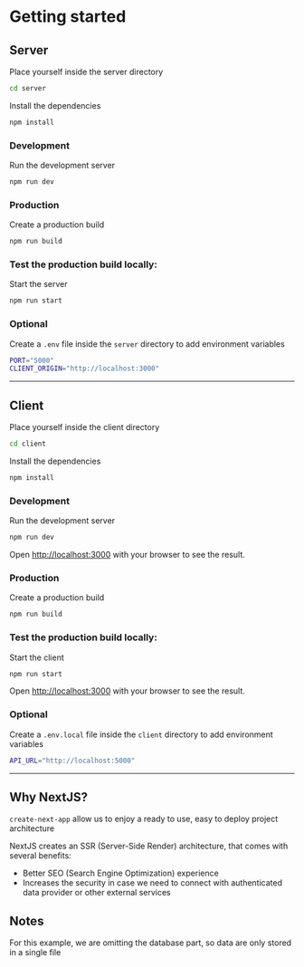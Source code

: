 # Getting started

## Server

Place yourself inside the server directory

```bash
cd server
```

Install the dependencies

```bash
npm install
```

### Development

Run the development server

```bash
npm run dev
```

### Production

Create a production build

```bash
npm run build
```

### Test the production build locally:

Start the server

```bash
npm run start
```

### Optional

Create a `.env` file inside the `server` directory to add environment variables

```bash
PORT="5000"
CLIENT_ORIGIN="http://localhost:3000"
```

---

## Client

Place yourself inside the client directory

```bash
cd client
```

Install the dependencies

```bash
npm install
```

### Development

Run the development server

```bash
npm run dev
```

Open [http://localhost:3000](http://localhost:3000) with your browser to see the result.

### Production

Create a production build

```bash
npm run build
```

### Test the production build locally:

Start the client

```bash
npm run start
```

Open [http://localhost:3000](http://localhost:3000) with your browser to see the result.

### Optional

Create a `.env.local` file inside the `client` directory to add environment variables

```bash
API_URL="http://localhost:5000"
```

---

## Why NextJS?

`create-next-app` allow us to enjoy a ready to use, easy to deploy project architecture

NextJS creates an SSR (Server-Side Render) architecture, that comes with several benefits:

- Better SEO (Search Engine Optimization) experience
- Increases the security in case we need to connect with authenticated data provider or other external services 

## Notes

For this example, we are omitting the database part, so data are only stored in a single file